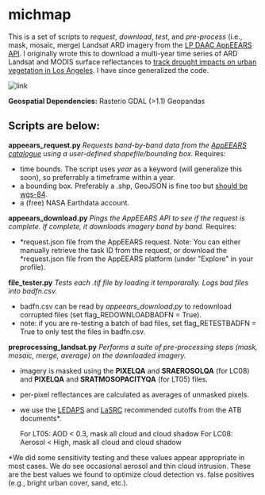 # michmap


This is a set of scripts to *request*, *download*, *test*, and *pre-process* (i.e., mask, mosaic, merge) Landsat ARD imagery from the [LP DAAC AppEEARS API](https://lpdaacsvc.cr.usgs.gov/appeears/). I originally wrote this to download a multi-year time series of ARD Landsat and MODIS surface reflectances to [track drought impacts on urban vegetation in Los Angeles](https://www.sciencedirect.com/science/article/abs/pii/S2212095520306829). I have since generalized the code.

![link](./example_data/michmap_09-10_543_321_merge.jpg)

**Geospatial Dependencies:**
  Rasterio
  GDAL (>1.1)
  Geopandas

## Scripts are below:

**appeears_request.py** *Requests band-by-band data from the [AppEEARS catalogue](https://lpdaacsvc.cr.usgs.gov/appeears/products) using a user-defined shapefile/bounding box.*
Requires:
- time bounds. The script uses *year* as a keyword (will generalize this soon), so preferrably a timeframe within a year.
- a bounding box. Preferably a .shp, GeoJSON is fine too but [should be wgs-84](http://switchfromshapefile.org/). 
- a (free) NASA Earthdata account.

**appeears_download.py** *Pings the AppEEARS API to see if the request is complete. If complete, it downloads imagery band by band.*
Requires:
- \*request.json file from the AppEEARS request. Note: You can either manually retrieve the task ID from the request, or download the \*request.json file from the AppEEARS platform (under "Explore" in your profile).

**file_tester.py** *Tests each .tif file by loading it temporarally. Logs bad files into badfn.csv.*
- badfn.csv can be read by *appeears_download.py* to redownload corrupted files (set flag_REDOWNLOADBADFN = True).
- note: if you are re-testing a batch of bad files, set flag_RETESTBADFN = True to only test the files in badfn.csv.

**preprocessing_landsat.py** *Performs a suite of pre-processing steps (mask, mosaic, merge, average) on the downloaded imagery.*
- imagery is masked using the **PIXELQA** and **SRAEROSOLQA** (for LC08) and **PIXELQA** and **SRATMOSOPACITYQA** (for LT05) files. 
- per-pixel reflectances are calculated as averages of unmasked pixels. 
- we use the [LEDAPS](https://daac.ornl.gov/MODELS/guides/LEDAPS_V2.html) and [LaSRC](https://www.usgs.gov/media/files/landsat-8-collection-1-land-surface-reflectance-code-product-guide) recommended cutoffs from the ATB documents*.

  For LT05: AOD < 0.3, mask all cloud and cloud shadow
  For LC08: Aerosol < High, mask all cloud and cloud shadow


*We did some sensitivity testing and these values appear appropriate in most cases. We do see occasional aerosol and thin cloud intrusion. These are the best values we found to optimize cloud detection vs. false positives (e.g., bright urban cover, sand, etc.).
